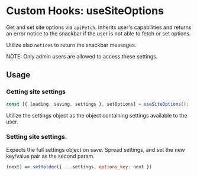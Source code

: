 # Custom Hooks: useSiteOptions
Get and set site options via `apiFetch`. Inherits user's capabilities and returns an error notice to
the snackbar if the user is not able to fetch or set options.

Utilize also `notices` to return the snackbar messages.

NOTE: Only admin users are allowed to access these settings.

## Usage
### Getting site settings

```jsx
const [{ loading, saving, settings }, setOptions] = useSiteOptions();
```

Utilize the settings object as the object containing settings available to the user.

### Setting site settings.
Expects the full settings object on save. Spread settings, and set the new key/value pair as the second param.

```jsx
(next) => setHolder({ ...settings, options_key: next })
```
